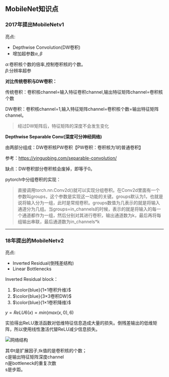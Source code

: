 ## MobileNet知识点
### 2017年提出MobileNetv1
亮点:
-   Depthwise Convolution(DW卷积)
-   增加超参数$\alpha,\beta$  

$\alpha$:卷积核个数的倍率,控制卷积核的个数。  
$\beta$:分辨率超参

**对比传统卷积与DW卷积：**  

传统卷积：卷积核channel=输入特征卷积channel,输出特征矩阵channel=卷积核个数  

DW卷积：卷积核channel=1,输入特征矩阵channel=卷积核个数=输出特征矩阵channel。
> 经过DW矩阵后，特征矩阵的深度不会发生变化  
  
**Depthwise Separable Conv(深度可分神经网络)**

由两部分组成：DW卷积核PW卷积【PW卷积：卷积核为1的普通卷积】

参考：<https://yinguobing.com/separable-convolution/>

缺点：DW卷积部分卷积核会废掉，即等于0。

pytorch中分组卷积的实现：  
>直接调用torch.nn.Conv2d()就可以实现分组卷积。在Conv2d里面有一个参数叫groups，这个参数是实现这一功能的关键。groups默认为1，也就是说将输入分为一组，此时是常规卷积。groups数值为几表示的就是将输入通道分为几组。当groups=in_channels的时候，表示的就是将输入的每一个通道都作为一组，然后分别对其进行卷积，输出通道数为k，最后再将每组输出串联，最后通道数为in_channels*k

---
### 18年提出的MobileNetv2

亮点:
-   Inverted Residual(倒残差结构)
-   Linear Bottlenecks  

Inverted Residual block：  
1.  $\color{blue}{1×1卷积升维}$
2.  $\color{blue}{3×3卷积DW}$
3.  $\color{blue}{1×1卷积降维}$
 
 $y=ReLU6(x)=min(max(x,0),6)$

实验得出ReLU激活函数对低维特征信息造成大量的损失。倒残差输出的低维矩阵，所以使用线性激活代替ReLU减少信息损失。

![网络结构](https://pic.downk.cc/item/5fae453d1cd1bbb86b96276d.jpg)

其中t是扩展因子,tk值的是卷积核的个数；  
c是输出特征矩阵深度channel  
n是bottleneck的重复次数  
s是步距。



